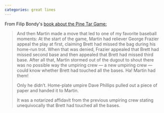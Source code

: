 ```yaml
---
categories: great lines
---
```



From Filip Bondy's [book about the Pine Tar Game:](https://bookshop.org/books/the-pine-tar-game-the-kansas-city-royals-the-new-york-yankees-and-baseball-s-most-absurd-and-entertaining-controversy/9781476777184) 

> And then Martin made a move that led to one of my favorite baseball moments: At the start of the game, Martin had reliever George Frazier appeal the play at first, claiming Brett had missed the bag during his home-run trot. When that was denied, Frazier appealed that Brett had missed second base and then appealed that Brett had missed third base. After all that, Martin stormed out of the dugout to shout there was no possible way the umpiring crew — a new umpiring crew — could know whether Brett had touched all the bases. Ha! Martin had them!</p>
> 
> Only he didn’t. Home-plate umpire Dave Phillips pulled out a piece of paper and handed it to Martin.</p>
> 
> It was a notarized affidavit from the previous umpiring crew stating unequivocally that Brett had touched all the bases.</p>
